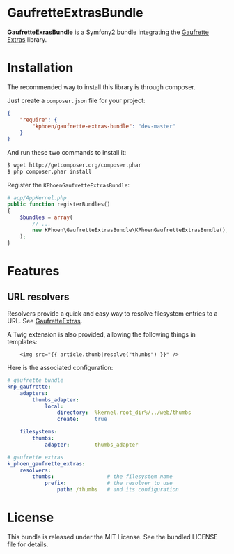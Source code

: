 GaufretteExtrasBundle
=====================

**GaufretteExrasBundle** is a Symfony2 bundle integrating the [Gaufrette Extras](https://github.com/K-Phoen/gaufrette-extras) library.


Installation
============

The recommended way to install this library is through composer.

Just create a `composer.json` file for your project:

```json
{
    "require": {
        "kphoen/gaufrette-extras-bundle": "dev-master"
    }
}
```

And run these two commands to install it:

```bash
$ wget http://getcomposer.org/composer.phar
$ php composer.phar install
```

Register the `KPhoenGaufretteExtrasBundle`:

```php
# app/AppKernel.php
public function registerBundles()
{
    $bundles = array(
        // ...
        new KPhoen\GaufretteExtrasBundle\KPhoenGaufretteExtrasBundle(),
    );
}
```


Features
========

URL resolvers
-------------

Resolvers provide a quick and easy way to resolve filesystem entries to a URL.
See [GaufretteExtras](https://github.com/K-Phoen/gaufrette-extras).

A Twig extension is also provided, allowing the following things in templates:

```jinja
    <img src="{{ article.thumb|resolve("thumbs") }}" />
```

Here is the associated configuration:

```yaml
# gaufrette bundle
knp_gaufrette:
    adapters:
        thumbs_adapter:
            local:
                directory:  %kernel.root_dir%/../web/thumbs
                create:     true

    filesystems:
        thumbs:
            adapter:        thumbs_adapter

# gaufrette extras
k_phoen_gaufrette_extras:
    resolvers:
        thumbs:                 # the filesystem name
            prefix:             # the resolver to use
                path: /thumbs   # and its configuration
```


License
=======

This bundle is released under the MIT License. See the bundled LICENSE file
for details.
